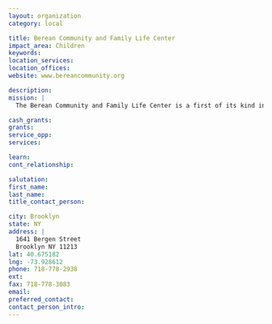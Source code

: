 ```yaml
---
layout: organization
category: local

title: Berean Community and Family Life Center
impact_area: Children
keywords: 
location_services: 
location_offices: 
website: www.bereancommunity.org

description: 
mission: |
  The Berean Community and Family Life Center is a first of its kind in New York City for a faith-based organization that focuses on health and wellness for adults and children.

cash_grants: 
grants: 
service_opp: 
services: 

learn: 
cont_relationship: 

salutation: 
first_name: 
last_name: 
title_contact_person: 

city: Brooklyn
state: NY
address: |
  1641 Bergen Street     
  Brooklyn NY 11213
lat: 40.675182
lng: -73.928612
phone: 718-778-2938
ext: 
fax: 718-778-3083
email: 
preferred_contact: 
contact_person_intro: 
---
```

